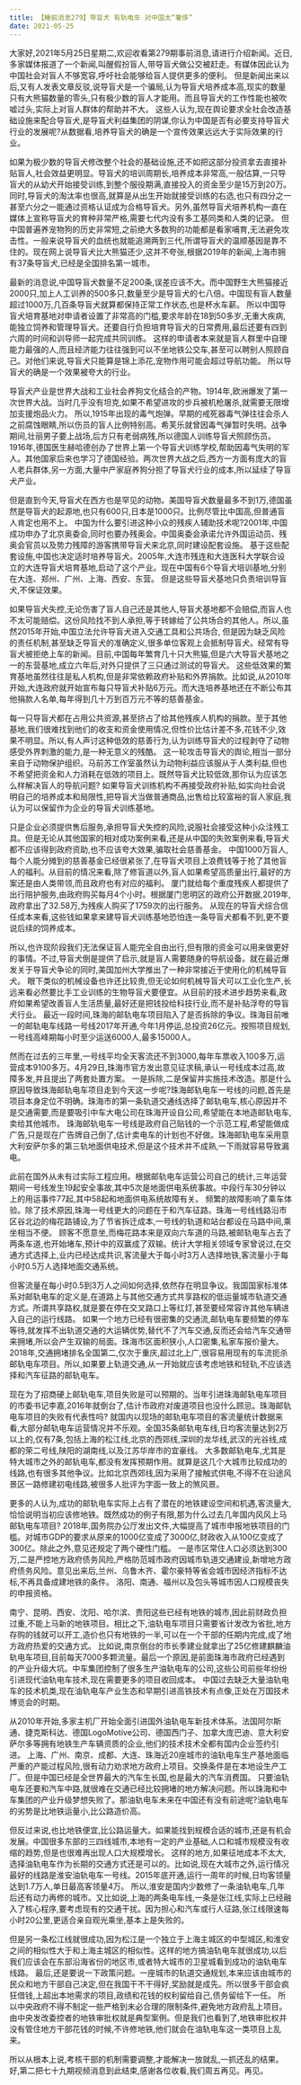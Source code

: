 ```yaml
---
title: 【睡前消息279】导盲犬 有轨电车 对中国太“奢侈”
date: 2021-05-25
---
```


大家好,2021年5月25日星期二,欢迎收看第279期事前消息,请进行介绍新闻。近日,多家媒体报道了一个新闻,叫醒假扮盲人,带导盲犬做公交被赶走。有媒体因此认为中国社会对盲人不够宽容,呼吁社会能够给盲人提供更多的便利。
但是新闻出来以后,又有人发表文章反驳,说导盲犬是一个骗局,认为导盲犬培养成本高,现实的数量只有大熊猫数量的零头,只有极少数的盲人才能用。而且导盲犬的工作性能也被吹嘘过头,实际上对盲人群体的帮助并不大。
这些人认为,现在舆论要求全社会改造基础设施来配合导盲犬,是导盲犬利益集团的阴谋,你认为中国是否有必要支持导盲犬行业的发展呢?从数据看,培养导盲犬的确是一个宣传效果远远大于实际效果的行业。

如果为极少数的导盲犬修改整个社会的基础设施,还不如把这部分投资拿去直接补贴盲人,社会效益更明显。导盲犬的培训周期长,培养成本非常高,一般估算,一只导盲犬的从幼犬开始接受训练,到整个服役期满,直接投入的资金至少是15万到20万。
同时,导盲犬的淘汰率也很高,就算是从出生开始就接受训练的右选,也只有四分之一甚至六分之一能通过资格认证成为合格导盲犬。另外,虽然导盲犬培养机构一直在媒体上宣称导盲犬的育种非常严格,需要七代内没有多工基同类和人类的记录。
但中国普遍养宠物狗的历史非常短,之前绝大多数狗的功能都是看家哺育,无法避免攻击性。一般来说导盲犬的血统也就能追溯两到三代,所谓导盲犬的温顺基因是靠不住的。现在网上说导盲犬比大熊猫还少,这并不夸张,根据2019年的新闻,上海市拥有37条导盲犬,已经是全国排名第一城市。

最新的消息说,中国导盲犬数量不足200条,误差应该不大。而中国野生大熊猫接近2000只,加上人工训养的500多只,数量至少是导盲犬的七八倍。中国现有盲人数量超过1000万,几百条导盲犬就算都保持正常工作状态,也是杯水车薪。
所以中国导盲犬培育基地对申请者设置了非常高的门槛,要求年龄在18到50多岁,无重大疾病,能独立饲养和管理导盲犬。还要自行负担培育导盲犬的日常费用,最后还要有四到六周的时间和训导师一起完成共同训练。
这样的申请者本来就是盲人群里中自理能力最强的人,而且经济能力往往强到可以不坐地铁公交车,甚至可以聘别人照顾自己。对他们来说,导盲犬只能算是锦上添花,宠物作用可能会超过导航功能。
所以导盲犬的确是一个效果被夸大的行业。

导盲犬产业是世界大战和工业社会养狗文化结合的产物。1914年,欧洲爆发了第一次世界大战。当时几乎没有坦克,如果不希望进攻的步兵被机枪屠杀,就需要无限增加支援炮品火力。
所以,1915年出现的毒气炮弹。早期的戒死器毒气弹往往会杀人之前腐蚀眼睛,所以伤员的盲人比例特别高。希芙乐就曾因毒气弹暂时失明。战争期间,壮丽男子要上战场,后方只有老弱病残,所以德国人训练导盲犬照顾伤员。
1916年,德国医生赫哈德创办了世界上第一个导盲犬训练学校,帮助因毒气失明的军人。其他国家后来也学习了德国经验。两次世界大战之后,西方一方面有庞大的盲人老兵群体,另一方面,大量中产家庭养狗分担了导盲犬行业的成本,所以延续了导盲犬产业。

但是直到今天,导盲犬在西方也是罕见的动物。美国导盲犬数量最多不到1万,德国虽然是导盲犬的起源地,也只有600只,日本是1000只。比例尽管比中国高,但普通盲人肯定也用不上。
中国为什么要引进这种小众的残疾人辅助技术呢?2001年,中国成功申办了北京奥委会,同时也要办残奥会。中国奥委会承诺允许外国运动员、残奥会官员以及势力残障的游客携带导盲犬来北京,同时建设配套设施。
基于这些配套设施,中国也决定适时培养导盲犬。2005年,大连市残连和大连医科大学联合设立的大连导盲犬培育基地,启动了这个产业。现在中国有6个导盲犬培训基地,分别在大连、郑州、广州、上海、西安、东营。
但是这些导盲犬基地只负责培训导盲犬,不保证效果。

如果导盲犬失控,无论伤害了盲人自己还是其他人,导盲犬基地都不会赔偿,而盲人也不太可能赔偿。这份风险找不到人承担,等于转嫁给了公共场合的其他人。所以,虽然2015年开始,中国立法允许导盲犬进入交通工具和公共场合,
但是因为缺乏风险的责任机制,甚至缺乏导盲犬的准确定义,很多单位客观上会抵制导盲犬。经常有导盲犬被拒绝上车的新闻。目前,中国每年繁育几十只大熊猫,但是六大导盲犬基地之一的东营基地,成立六年后,对外只提供了三只通过测试的导盲犬。
这些低效果的繁育基地虽然往往是私人机构,但是非常依赖政府补贴和外界捐款。比如说,从2010年开始,大连政府就开始宣布每只导盲犬补贴6万元。而大连培养基地还在不断公布其他捐款人名单,每年得到几十万到百万元不等的慈善基金。

每一只导盲犬都在占用公共资源,甚至挤占了给其他残疾人机构的捐款。至于其他基地,我们很难找到他们的收支和资金使用情况,但性价比估计差不多,花钱不少,效果不明显。所以,有人声讨这种低效的慈善行为,认为训练导盲犬的过程剥夺了动物感受外界刺激的能力,是一种无意义的残酷。
这一轮攻击导盲犬的舆论,相当一部分来自于动物保护组织。马前苏工作室虽然认为动物利益应该服从于人类利益,但也不希望把资金和人力消耗在低效的项目上。既然导盲犬比较低效,那你认为应该怎么样解决盲人的导航问题?
如果导盲犬训练机构不再接受政府补贴,如实向社会说明自己的培养成本和局限性,把导盲犬当做普通商品,出售给比较富裕的盲人家庭,我认为可以保留作为企业的导盲犬训练基地。

只是企业必须提供售后服务,承担导盲犬失控的风险,说服社会接受这种小众注残工具。但是无论从其他国家的相对成功案例来看,还是从中国的失败案例来看,导盲犬都不应该得到政府资助,也不应该夸大效果,骗取社会慈善基金。
中国1000万盲人,每个人能分摊到的慈善基金已经很紧张了,在导盲犬项目上浪费钱等于抢了其他盲人的福利。从目前的情况来看,除了修盲道以外,盲人如果希望高质量出行,最好的方案还是由人类带领,而且政府也有对应的福利。
厦门就给每个重度残疾人都提供了出行陪护服务,由政府购买每月4个小时。根据厦门思明区的政府公开数据,2019年,政府拿出了32.58万,为残疾人购买了1759次的出行服务。
从现在的导盲犬综合信任成本来看,这些钱如果拿来建导盲犬训练基地恐怕连一条导盲犬都看不到,更不要说后续的饲养成本。

所以,也许现阶段我们无法保证盲人能完全自由出行,但有限的资金可以用来做更好的事情。不过,导盲犬倒是提供了启示,就是盲人需要随身的导航设备。就在最近爆发关于导盲犬争论的同时,美国加州大学推出了一种非常接近于使用化的机械导盲犬。
眼下类似的机械设备也许还比较贵,但无论如何机械导盲犬可以工业化生产,长远来看必然要比手工业训练的生物导盲犬要便宜。从目前的技术进步趋势来看,政府如果希望改善盲人生活质量,最好还是把钱投给科技行业,而不是补贴浮夸的导盲犬行业。
最近一段时间,珠海的邮轨电车项目陷入了是否拆除的争议。珠海目前唯一的邮轨电车线路一号线2017年开通,今年1月停运,总投资26亿元。按照项目规划,一号线高峰期每小时至少运送6000人,最多15000人。

然而在过去的三年里,一号线平均全天客流还不到3000,每年车票收入100多万,运营成本9100多万。4月29日,珠海市官方发出意见征求稿,承认一号线成本过高,故障多发,并且提出了两套处置方案。
一是拆除,二是保留并实施技术改造。那是什么原因导致珠海邮轨电车项目走到今天这一步呢?珠海邮轨电车一号线的问题,首先是项目本身定位不明确。珠海市的第一条轨道交通线选择了邮轨电车,核心原因并不是交通需要,而是要吸引中车大电公司在珠海开设自公司,希望能在本地造邮轨电车,卖给其他城市。
珠海邮轨电车一号线是政府自己贴钱的一个示范工程,希望能做成广告,只是现在广告牌自己倒了,估计卖电车的计划也不好做。珠海邮轨电车采用意大利安萨尔多的第三轨地面供电技术,但是这个技术并不成熟,一下雨就容易导致漏电。

此前在国外从未有过实际工程应用。根据邮轨电车运营公司自己的统计,三年运营期间一号线发生19起安全事故,其中5次是地面供电系统事故。中段行车30分钟以上的用运事件77起,其中58起和地面供电系统故障有关。
频繁的故障影响了乘车体验。除了技术原因,珠海一号线更大的问题在于和汽车征路。珠海一号线线路沿市区谷北边的梅花路铺设,为了节省拆迁成本,一号线的轨道和站台都设在马路中间,乘坐相当不便。
顾客不愿意坐,而梅花路本来是双向六车道的马路,被邮轨电车占去了两条车道,也开始堵车,预计中的双赢成了双输。统计大学相关领域专家曾说过,在交通方式选择上,业内已经达成共识,客流量大于每小时3万人选择地铁,客流量小于每小时0.5万人选择地面交通系统。

但客流量在每小时0.5到3万人之间如何选择,依然存在明显争议。我国国家标准体系对邮轨电车的定义是,在道路上与其他交通方式共享路权的低运量城市轨道交通方式。所谓共享路权,就是要在停在交叉路口上等红灯,甚至要经常容许其他车辆进入自己的运行线路。
如果一个地方已经有很密集的交通流,邮轨电车要频繁的停车等待,就发挥不出轨道交通的大运辆优势,替代不了汽车交通,反而还会给汽车交通带来拥堵,所以会产生双输的局面。珠海市区面积狭小,人口密集,私家车报价量大。
2018年,交通拥堵排名全国第二,仅次于重庆,超过北上广,很容易用现有的车流扼杀邮轨电车项目。所以,如果要上轨道交通,从一开始就应该考虑地铁和轻轨,不应该选择和汽车征路的邮轨电车。

现在为了招商硬上邮轨电车,项目失败是可以预期的。当年引进珠海邮轨电车项目的市委书记李嘉,2016年就倒台了,估计市政府对废道项目也没什么顾忌。珠海邮轨电车项目的失败有代表性吗?
就国内以现场的邮轨电车项目的客流量统计数据来看,大部分邮轨电车运营情况并不乐观。全国35条邮轨电车线,日均客流量达到2万以上的,仅有7条,包括上海的松江线,北京的西郊线,深圳的龙华线,武汉的光谷线,成都的荣二号线,陕阳的湖南线,以及江苏华岸市的宜豪线。
大多数邮轨电车,尤其是特大城市之外的邮轨电车,都没有发挥预期作用。就算是这几个大城市比较成功的线路,也有很多其他争议。比如北京西郊线,因为采用了接触式供电,不得不在沿途风景区一路修建初电线路,被很多人批评为字面一致上的煞风景。

更多的人认为,成功的邮轨电车实际上占有了潜在的地铁建设空间和机遇,客流量大,恰恰说明当初应该修地铁。既然成功的例子有限,那为什么过去几年国内风风上马邮轨电车项目?
2018年,国务院办公厅发出文件,大幅提高了城市申报地铁项目的门槛。对城市GDP的要求从原来的1000亿变成了3000亿,财政收入从100亿变成了300亿。除此之外,意见还规定了两个硬性门槛。
一是市区常住人口必须达到300万,二是严控地方政府债务风险,严格防范城市政府因城市轨道交通建设,新增地方政府债务风险。意见出来后,兰州、乌鲁木齐、霍尔豪特等省会城市因经济指标不达标,不再具备成建地铁的条件。
洛阳、南通、福州以及包头等城市因人口规模丧失的申报资格。

南宁、昆明、西安、沈阳、哈尔滨、贵阳这些已经有地铁的城市,因此前财政负担过重,不能上马新的地铁项目。相比之下,油轨电车项目只需要省计发改为省批,地方存购的钱就可以开工,造价也只有地铁的一半,可以在一个干部的任期内完成,成了地方政府热爱的交通方式。
比如说,南京倒台的市长季建业就拿出了25亿修建麒麟油轨电车项目,目前每天7000多颗流量。最后一个原因,是前面珠海市政府已经遇到的产业升级大坑。中车集团控制了很多生产油轨电车的公司,这些公司前些年纷纷引进现代油轨电车技术,现在需要更多的项目收回成本。
中国过去缺乏大量油轨电车的技术机类,现在油轨电车产业生态和早期引进高铁技术有点像,正处在万国技术博览会的时期。

从2010年开始,多家主机厂开始全面引进国外油轨电车新技术体系。法国阿尔斯通、捷克斯科达、德国LogoMotive公司、德国西门子、加拿大庞巴迪、意大利安萨尔多等拥有地铁生产车辆资质的企业,他们的技术技术全都有国内企业签约引进。
上海、广州、南京、成都、大连、珠海近20座城市的油轨电车生产基地面临严重的产能过程风险,很有动力劝求地方政府上项目。交换条件是在本地设生产工厂。但是中国已经是全世界最大的汽车生长国,也是最大的汽车消费国。
只要油轨电车还要和汽车中路,就很难在交通已经比较拥堵的地方解决问题。所以珠海和中车集团的产业升级梦想失败了。那油轨电车未来在中国还有没有前途呢?油轨电车的劣势是比地铁运量小,比公路造价高。

但反过来说,也比地铁便宜,比公路运量大。如果能找到规模合适的城市,还是有机会发展。中国很多东部的三四线城市,本地有一定的产业基础,人口和城市规模没有收缩的趋势,但是也很难再出现人口大规模增长。
这样的地方,如果征地成本不太大,选择油轨电车作为长期的交通方式还是可以的。比如说,现在大城市之外,运行情况最好的线路是淮安油轨电车一号线。2015年底开通,运行一周年的时候,日均客领量达到1.7万人,单日最高客领量4万。
所以,淮安是国内少数修了一条油轨电车,几年后还有动力再修的城市。又比如说,上海的两条电车线,一条是张江线,实际上已经融入了核心程序,要考虑现有的交通干扰。因为担心和汽车或行人征路,张江线限速每小时20公里,更适合亲自观光乘坐,基本上是失败的。

但是另一条松江线就很成功,因为松江是一个独立于上海主城区的中型城区,和淮安之间的相似性大于和上海主城区的相似性。这样的地方搞油轨电车就很成功,以后我们应该会在东部沿海省份的地区市,或者特大城市的卫星城看到成功的油轨电车线路。
最后,还是要说一下政策问题。一座城市的轨道交通规划,本来应该由城市的民众和地方干部自己决定,但在我国干不干得好,奖励就是成先。所以很多干部会疯狂借钱,上超出本地需求的项目,政绩和花钱的权利留给自己,债务留给下一任。
所以中央政府不得不制定一些严格到未必合理的限制条件,避免地方政府乱上项目。由中央发改委控者的地铁审批权就是典型案例。但是我们也看到了,地铁审批权并没有管住地方干部花钱的时候,不许修地铁,他们就会在油轨电车这一类项目上乱来。

所以从根本上说,考核干部的机制需要调整,才能解决一放就乱,一抓还乱的结果。好,第二把七十九期视频消息到此结束,感谢各位收看,我们周五再见。再见。